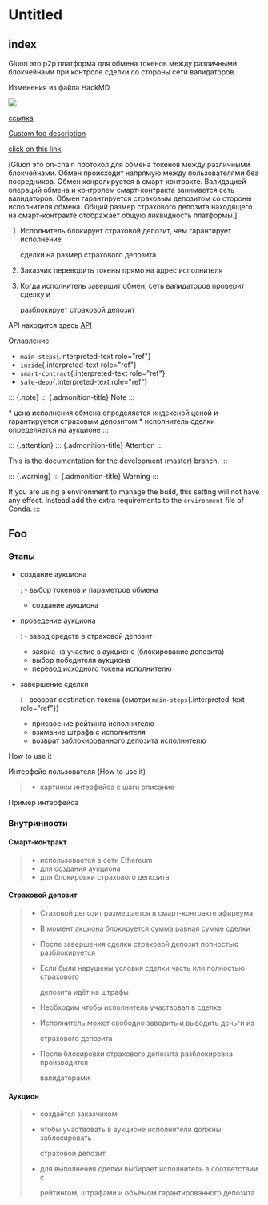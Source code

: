 # Untitled



## index

Gluon это p2p платформа для обмена токенов между различными блокчейнами при контроле сделки со стороны сети валидаторов.

Изменения из файла HackMD

![](https://i.imgur.com/hV320q3.png)

[ссылка](../#inside)

[Custom foo description](../#foo)

[click on this link](../#safe-depo)

\[Gluon это on-chain протокол для обмена токенов между различными блокчейнами. Обмен происходит напрямую между пользователями без посредников. Обмен конролируется в смарт-контракте. Валидацией операций обмена и контролем смарт-контракта занимается сеть валидаторов. Обмен гарантируется страховым депозитом со стороны исполнителя обмена. Общий размер страхового депозита находящего на смарт-контракте отображает общую ликвидность платформы.\]

1. Исполнитель блокирует страховой депозит, чем гарантирует исполнение

   сделки на размер страхового депозита

2. Заказчик переводить токены прямо на адрес исполнителя
3. Когда исполнитель завершит обмен, сеть валидаторов проверит сделку и

   разблокирует страховой депозит

API находится здесь [API](http://dc.quantbrothers.com/index.html)

Оглавление

* `main-steps`{.interpreted-text role="ref"}
* `inside`{.interpreted-text role="ref"}
* `smart-contract`{.interpreted-text role="ref"}
* `safe-depo`{.interpreted-text role="ref"}

::: {.note} ::: {.admonition-title} Note :::

\* цена исполнения обмена определяется индексной ценой и гарантируется страховым депозитом \* исполнитель сделки определяется на аукционе :::

::: {.attention} ::: {.admonition-title} Attention :::

This is the documentation for the development \(master\) branch. :::

::: {.warning} ::: {.admonition-title} Warning :::

If you are using a environment to manage the build, this setting will not have any effect. Instead add the extra requirements to the `environment` file of Conda. :::

## Foo

### Этапы

* создание аукциона

  : - выбор токенов и параметров обмена

  * создание аукциона

* проведение аукциона

  : - завод средств в страховой депозит

  * заявка на участие в аукционе \(блокирование депозита\)
  * выбор победителя аукциона
  * перевод исходного токена исполнителю

* завершение сделки

  : - возврат destination токена \(смотри `main-steps`{.interpreted-text role="ref"}\)

  * присвоение рейтинга исполнителю
  * взимание штрафа с исполнителя
  * возврат заблокированного депозита исполнителю

How to use it

Интерфейс пользователя \(How to use it\)

> * картинки интерфейса с шаги описание

Пример интерфейса

### Внутринности

#### Смарт-контракт <a id="smart-contract"></a>

> * использовается в сети Ethereum
> * для создания аукциона
> * для блокировки страхового депозита

#### Страховой депозит <a id="safe-depo"></a>

> * Стаховой депозит размещается в смарт-контракте эфиреума
> * В момент акциона блокируется сумма равная сумме сделки
> * После завершения сделки страховой депозит полностью разблокируется
> * Если были нарушены условия сделки часть или полностью страхового
>
>   депозита идёт на штрафы
>
> * Необходим чтобы исполнитель участвовал в сделке
> * Исполнитель может свободно заводить и выводить деньги из
>
>   страхового депозита
>
> * После блокировки страхового депозита разблокировка производится
>
>   валидаторами

#### Аукцион

> * создаётся заказчиком
> * чтобы участвовать в аукционе исполнители должны заблокировать
>
>   страховой депозит
>
> * для выполнения сделки выбирает исполнитель в соответствии с
>
>   рейтингом, штрафами и объёмом гарантированного депозита

